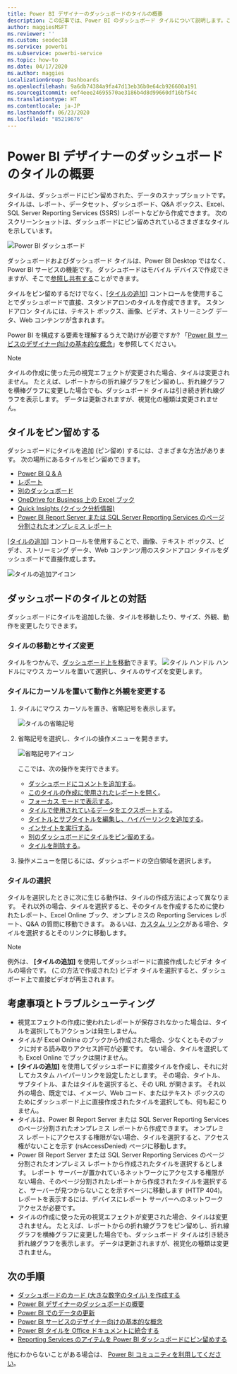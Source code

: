 ```yaml
---
title: Power BI デザイナーのダッシュボードのタイルの概要
description: この記事では、Power BI のダッシュボード タイルについて説明します。これには、SQL Server Reporting Services (SSRS) レポートから作成されたタイルも含まれます。
author: maggiesMSFT
ms.reviewer: ''
ms.custom: seodec18
ms.service: powerbi
ms.subservice: powerbi-service
ms.topic: how-to
ms.date: 04/17/2020
ms.author: maggies
LocalizationGroup: Dashboards
ms.openlocfilehash: 9a6db74384a9fa47d13eb36b0e64cb926600a191
ms.sourcegitcommit: eef4eee24695570ae3186b4d8d99660df16bf54c
ms.translationtype: HT
ms.contentlocale: ja-JP
ms.lasthandoff: 06/23/2020
ms.locfileid: "85219676"
---
```

# <a name="intro-to-dashboard-tiles-for-power-bi-designers"></a>Power BI デザイナーのダッシュボードのタイルの概要

タイルは、ダッシュボードにピン留めされた、データのスナップショットです。 タイルは、レポート、データセット、ダッシュボード、Q&A ボックス、Excel、SQL Server Reporting Services (SSRS) レポートなどから作成できます。  次のスクリーンショットは、ダッシュボードにピン留めされているさまざまなタイルを示しています。

![Power BI ダッシュボード](media/service-dashboard-tiles/power-bi-dashboard.png)

ダッシュボードおよびダッシュボード タイルは、Power BI Desktop ではなく、Power BI サービスの機能です。 ダッシュボードはモバイル デバイスで作成できますが、そこで[参照し共有する](../consumer/mobile/mobile-apps-view-dashboard.md)ことができます。

タイルをピン留めするだけでなく、[[タイルの追加]](service-dashboard-add-widget.md) コントロールを使用することでダッシュボードで直接、スタンドアロンのタイルを作成できます。 スタンドアロン タイルには、テキスト ボックス、画像、ビデオ、ストリーミング データ、Web コンテンツが含まれます。

Power BI を構成する要素を理解するうえで助けが必要ですか? 「[Power BI サービスのデザイナー向けの基本的な概念](../fundamentals/service-basic-concepts.md)」を参照してください。

> [!NOTE]
> タイルの作成に使った元の視覚エフェクトが変更された場合、タイルは変更されません。  たとえば、レポートからの折れ線グラフをピン留めし、折れ線グラフを横棒グラフに変更した場合でも、ダッシュボード タイルは引き続き折れ線グラフを表示します。 データは更新されますが、視覚化の種類は変更されません。
> 
> 

## <a name="pin-a-tile"></a>タイルをピン留めする
ダッシュボードにタイルを追加 (ピン留め) するには、さまざまな方法があります。 次の場所にあるタイルをピン留めできます。

* [Power BI Q & A](service-dashboard-pin-tile-from-q-and-a.md)
* [レポート](service-dashboard-pin-tile-from-report.md)
* [別のダッシュボード](service-pin-tile-to-another-dashboard.md)
* [OneDrive for Business 上の Excel ブック](service-dashboard-pin-tile-from-excel.md)
* [Quick Insights (クイック分析情報)](service-insights.md)
* [Power BI Report Server または SQL Server Reporting Services のページ分割されたオンプレミス レポート](https://docs.microsoft.com/sql/reporting-services/pin-reporting-services-items-to-power-bi-dashboards)

[[タイルの追加]](service-dashboard-add-widget.md) コントロールを使用することで、画像、テキスト ボックス、ビデオ、ストリーミング データ、Web コンテンツ用のスタンドアロン タイルをダッシュボードで直接作成します。

  ![タイルの追加アイコン](media/service-dashboard-tiles/add_widgetnew.png)

## <a name="interact-with-tiles-on-a-dashboard"></a>ダッシュボードのタイルとの対話
ダッシュボードにタイルを追加した後、タイルを移動したり、サイズ、外観、動作を変更したりできます。

### <a name="move-and-resize-a-tile"></a>タイルの移動とサイズ変更
タイルをつかんで、[ダッシュボード上を移動](service-dashboard-edit-tile.md)できます。 ![タイル ハンドル](media/service-dashboard-tiles/resize-handle.jpg) ハンドルにマウス カーソルを置いて選択し、タイルのサイズを変更します。

### <a name="hover-over-a-tile-to-change-the-appearance-and-behavior"></a>タイルにカーソルを置いて動作と外観を変更する
1. タイルにマウス カーソルを置き、省略記号を表示します。
   
    ![タイルの省略記号](media/service-dashboard-tiles/ellipses_new.png)
2. 省略記号を選択し、タイルの操作メニューを開きます。
   
    ![省略記号アイコン](media/service-dashboard-tiles/power-bi-tile-menu.png)
   
    ここでは、次の操作を実行できます。
   
     * [ダッシュボードにコメントを追加する](../consumer/end-user-comment.md)。
     * [このタイルの作成に使用されたレポートを開く](../consumer/end-user-reports.md)。  
     * [フォーカス モードで表示する](../consumer/end-user-focus.md)。   
     * [タイルで使用されているデータをエクスポートする](../visuals/power-bi-visualization-export-data.md)。
     * [タイトルとサブタイトルを編集し、ハイパーリンクを追加する](service-dashboard-edit-tile.md)。 
     * [インサイトを実行する](service-insights.md)。 
     * [別のダッシュボードにタイルをピン留めする](service-pin-tile-to-another-dashboard.md)。
     * [タイルを削除する](service-dashboard-edit-tile.md)。

3. 操作メニューを閉じるには、ダッシュボードの空白領域を選択します。

### <a name="select-a-tile"></a>タイルの選択
タイルを選択したときに次に生じる動作は、タイルの作成方法によって異なります。 それ以外の場合、タイルを選択すると、そのタイルを作成するために使われたレポート、Excel Online ブック、オンプレミスの Reporting Services レポート、Q&A の質問に移動できます。 あるいは、[カスタム リンク](service-dashboard-edit-tile.md)がある場合、タイルを選択するとそのリンクに移動します。

> [!NOTE]
> 例外は、 **[タイルの追加]** を使用してダッシュボードに直接作成したビデオ タイルの場合です。 (この方法で作成された) ビデオ タイルを選択すると、ダッシュボード上で直接ビデオが再生されます。   
> 
> 

## <a name="considerations-and-troubleshooting"></a>考慮事項とトラブルシューティング

* 視覚エフェクトの作成に使われたレポートが保存されなかった場合は、タイルを選択してもアクションは発生しません。
* タイルが Excel Online のブックから作成された場合、少なくともそのブックに対する読み取りアクセス許可が必要です。 ない場合、タイルを選択しても Excel Online でブックは開けません。
* **[タイルの追加]** を使用してダッシュボードに直接タイルを作成し、それに対してカスタム ハイパーリンクを設定したとします。 その場合、タイトル、サブタイトル、またはタイルを選択すると、その URL が開きます。 それ以外の場合、既定では、イメージ、Web コード、またはテキスト ボックスのためにダッシュボード上に直接作成されたタイルを選択しても、何も起こりません。
* タイルは、Power BI Report Server または SQL Server Reporting Services のページ分割されたオンプレミス レポートから作成できます。 オンプレミス レポートにアクセスする権限がない場合、タイルを選択すると、アクセス権がないことを示す (rsAccessDenied) ページに移動します。
* Power BI Report Server または SQL Server Reporting Services のページ分割されたオンプレミス レポートから作成されたタイルを選択するとします。 レポート サーバーが置かれているネットワークにアクセスする権限がない場合、そのページ分割されたレポートから作成されたタイルを選択すると、サーバーが見つからないことを示すページに移動します (HTTP 404)。 レポートを表示するには、デバイスにレポート サーバーへのネットワーク アクセスが必要です。
* タイルの作成に使った元の視覚エフェクトが変更された場合、タイルは変更されません。 たとえば、レポートからの折れ線グラフをピン留めし、折れ線グラフを横棒グラフに変更した場合でも、ダッシュボード タイルは引き続き折れ線グラフを表示します。 データは更新されますが、視覚化の種類は変更されません。

## <a name="next-steps"></a>次の手順
- [ダッシュボードのカード (大きな数字のタイル) を作成する](../visuals/power-bi-visualization-card.md)
- [Power BI デザイナーのダッシュボードの概要](service-dashboards.md)  
- [Power BI でのデータの更新](../connect-data/refresh-data.md)
- [Power BI サービスのデザイナー向けの基本的な概念](../fundamentals/service-basic-concepts.md)
- [Power BI タイルを Office ドキュメントに統合する](https://powerbi.microsoft.com/blog/integrating-power-bi-tiles-into-office-documents/)
- [Reporting Services のアイテムを Power BI ダッシュボードにピン留めする](/sql/reporting-services/pin-reporting-services-items-to-power-bi-dashboards)

他にわからないことがある場合は、 [Power BI コミュニティを利用してください](https://community.powerbi.com/)。
